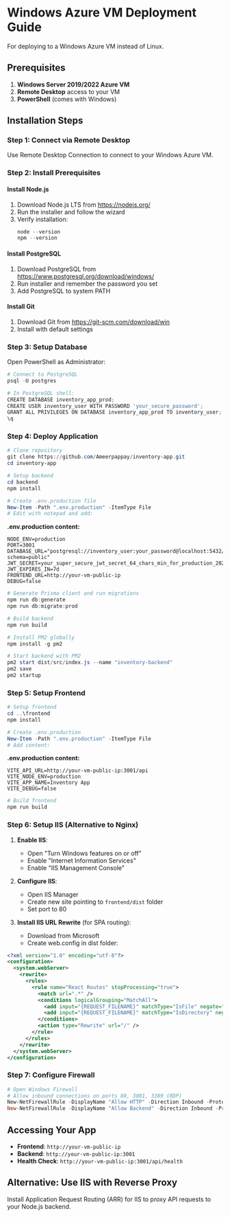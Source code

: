 # Windows Azure VM Deployment Guide

For deploying to a Windows Azure VM instead of Linux.

## Prerequisites

1. **Windows Server 2019/2022 Azure VM**
2. **Remote Desktop** access to your VM
3. **PowerShell** (comes with Windows)

## Installation Steps

### Step 1: Connect via Remote Desktop

Use Remote Desktop Connection to connect to your Windows Azure VM.

### Step 2: Install Prerequisites

#### Install Node.js
1. Download Node.js LTS from https://nodejs.org/
2. Run the installer and follow the wizard
3. Verify installation:
   ```powershell
   node --version
   npm --version
   ```

#### Install PostgreSQL
1. Download PostgreSQL from https://www.postgresql.org/download/windows/
2. Run installer and remember the password you set
3. Add PostgreSQL to system PATH

#### Install Git
1. Download Git from https://git-scm.com/download/win
2. Install with default settings

### Step 3: Setup Database

Open PowerShell as Administrator:

```powershell
# Connect to PostgreSQL
psql -U postgres

# In PostgreSQL shell:
CREATE DATABASE inventory_app_prod;
CREATE USER inventory_user WITH PASSWORD 'your_secure_password';
GRANT ALL PRIVILEGES ON DATABASE inventory_app_prod TO inventory_user;
\q
```

### Step 4: Deploy Application

```powershell
# Clone repository
git clone https://github.com/Ameerpappay/inventory-app.git
cd inventory-app

# Setup backend
cd backend
npm install

# Create .env.production file
New-Item -Path ".env.production" -ItemType File
# Edit with notepad and add:
```

**.env.production content:**
```env
NODE_ENV=production
PORT=3001
DATABASE_URL="postgresql://inventory_user:your_password@localhost:5432/inventory_app_prod?schema=public"
JWT_SECRET=your_super_secure_jwt_secret_64_chars_min_for_production_2025
JWT_EXPIRES_IN=7d
FRONTEND_URL=http://your-vm-public-ip
DEBUG=false
```

```powershell
# Generate Prisma client and run migrations
npm run db:generate
npm run db:migrate:prod

# Build backend
npm run build

# Install PM2 globally
npm install -g pm2

# Start backend with PM2
pm2 start dist/src/index.js --name "inventory-backend"
pm2 save
pm2 startup
```

### Step 5: Setup Frontend

```powershell
# Setup frontend
cd ..\frontend
npm install

# Create .env.production
New-Item -Path ".env.production" -ItemType File
# Add content:
```

**.env.production content:**
```env
VITE_API_URL=http://your-vm-public-ip:3001/api
VITE_NODE_ENV=production
VITE_APP_NAME=Inventory App
VITE_DEBUG=false
```

```powershell
# Build frontend
npm run build
```

### Step 6: Setup IIS (Alternative to Nginx)

1. **Enable IIS**:
   - Open "Turn Windows features on or off"
   - Enable "Internet Information Services"
   - Enable "IIS Management Console"

2. **Configure IIS**:
   - Open IIS Manager
   - Create new site pointing to `frontend/dist` folder
   - Set port to 80

3. **Install IIS URL Rewrite** (for SPA routing):
   - Download from Microsoft
   - Create web.config in dist folder:

```xml
<?xml version="1.0" encoding="utf-8"?>
<configuration>
  <system.webServer>
    <rewrite>
      <rules>
        <rule name="React Routes" stopProcessing="true">
          <match url=".*" />
          <conditions logicalGrouping="MatchAll">
            <add input="{REQUEST_FILENAME}" matchType="IsFile" negate="true" />
            <add input="{REQUEST_FILENAME}" matchType="IsDirectory" negate="true" />
          </conditions>
          <action type="Rewrite" url="/" />
        </rule>
      </rules>
    </rewrite>
  </system.webServer>
</configuration>
```

### Step 7: Configure Firewall

```powershell
# Open Windows Firewall
# Allow inbound connections on ports 80, 3001, 3389 (RDP)
New-NetFirewallRule -DisplayName "Allow HTTP" -Direction Inbound -Protocol TCP -LocalPort 80
New-NetFirewallRule -DisplayName "Allow Backend" -Direction Inbound -Protocol TCP -LocalPort 3001
```

## Accessing Your App

- **Frontend**: `http://your-vm-public-ip`
- **Backend**: `http://your-vm-public-ip:3001`
- **Health Check**: `http://your-vm-public-ip:3001/api/health`

## Alternative: Use IIS with Reverse Proxy

Install Application Request Routing (ARR) for IIS to proxy API requests to your Node.js backend.
